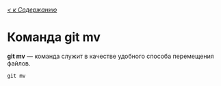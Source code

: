 ###### [< к Содержанию](/readme.md)

# Команда **git mv**

**git mv** — команда служит в качестве удобного способа перемещения файлов.

```
git mv
```